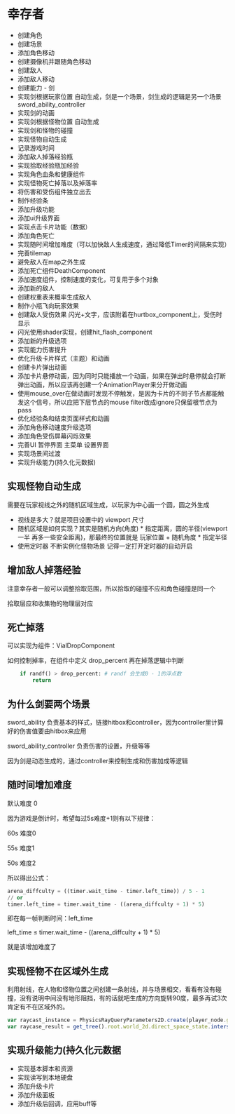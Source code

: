 # 幸存者

- 创建角色
- 创建场景
- 添加角色移动
- 创建摄像机并跟随角色移动
- 创建敌人
- 添加敌人移动
- 创建能力 - 剑
- 实现剑根据玩家位置 自动生成，剑是一个场景，剑生成的逻辑是另一个场景 sword_ability_controller
- 实现剑的动画
- 实现剑根据怪物位置 自动生成
- 实现剑和怪物的碰撞
- 实现怪物自动生成
- 记录游戏时间
- 添加敌人掉落经验瓶
- 实现拾取经验瓶加经验
- 实现角色血条和健康组件
- 实现怪物死亡掉落以及掉落率
- 将伤害和受伤组件独立出去
- 制作经验条
- 添加升级功能
- 添加ui升级界面
- 实现点击卡片功能（数据）
- 添加角色死亡
- 实现随时间增加难度（可以加快敌人生成速度，通过降低Timer的间隔来实现）
- 完善tilemap
- 避免敌人在map之外生成
- 添加死亡组件DeathComponent
- 添加速度组件，控制速度的变化，可复用于多个对象
- 添加新的敌人
- 创建权重表来概率生成敌人
- 制作小瓶飞向玩家效果
- 创建敌人受伤效果 闪光+文字，应该附着在hurtbox_component上，受伤时显示
- 闪光使用shader实现，创建hit_flash_component
- 添加新的升级选项
- 实现能力伤害提升
- 优化升级卡片样式（主题）和动画
- 创建卡片弹出动画
- 添加卡片悬停动画，因为同时只能播放一个动画，如果在弹出时悬停就会打断弹出动画，所以应该再创建一个AnimationPlayer来分开做动画
- 使用mouse_over在做动画时发现不停触发，是因为卡片的不同子节点都能触发这个信号，所以应把下层节点的mouse filter改成ignore只保留根节点为pass
- 优化经验条和结束页面样式和动画
- 添加角色移动速度升级选项
- 添加角色受伤屏幕闪烁效果
- 完善UI 暂停界面 主菜单 设置界面
- 实现场景间过渡
- 实现升级能力(持久化元数据)

## 实现怪物自动生成

需要在玩家视线之外的随机区域生成，以玩家为中心画一个圆，圆之外生成

- 视线是多大？就是项目设置中的 viewport 尺寸
- 随机区域是如何实现？其实是随机方向(角度) * 指定距离，圆的半径(viewport一半 再多一些安全距离)，那最终的位置就是 玩家位置 + 随机角度 * 指定半径
- 使用定时器 不断实例化怪物场景 记得一定打开定时器的自动开启

## 增加敌人掉落经验

注意幸存者一般可以调整拾取范围，所以拾取的碰撞不应和角色碰撞是同一个

拾取层应和收集物的物理层对应

## 死亡掉落

可以实现为组件：VialDropComponent

如何控制掉率，在组件中定义 drop_percent 再在掉落逻辑中判断

```python
	if randf() > drop_percent: # randf 会生成0 - 1的浮点数
		return
```

## 为什么剑要两个场景

sword_ability 负责基本的样式，链接hitbox和controller，因为controller里计算好的伤害值要由hitbox来应用

sword_ability_controller 负责伤害的设置，升级等等

因为剑是动态生成的，通过controller来控制生成和伤害加成等逻辑

## 随时间增加难度

默认难度 0

因为游戏是倒计时，希望每过5s难度+1则有以下规律：

60s 难度0

55s 难度1

50s 难度2

所以得出公式：

```python
arena_diffculty = ((timer.wait_time - timer.left_time)) / 5 - 1
// or
timer.left_time = timer.wait_time - ((arena_diffculty + 1) * 5)
```

即在每一帧判断时间：left_time

left_time ≤ timer.wait_time - ((arena_diffculty + 1) * 5)

就是该增加难度了

## 实现怪物不在区域外生成

利用射线，在人物和怪物位置之间创建一条射线，并与场景相交，看看有没有碰撞，没有说明中间没有地形阻挡，有的话就吧生成的方向旋转90度，最多再试3次肯定有不在区域外的。

```jsx
var raycast_instance = PhysicsRayQueryParameters2D.create(player_node.global_position, spawn_position, 1)
var raycase_result = get_tree().root.world_2d.direct_space_state.intersect_ray(raycast_instance)
```

## 实现升级能力(持久化元数据

- 实现基本脚本和资源
- 实现读写到本地硬盘
- 添加升级卡片
- 添加升级面板
- 添加升级后回调，应用buff等